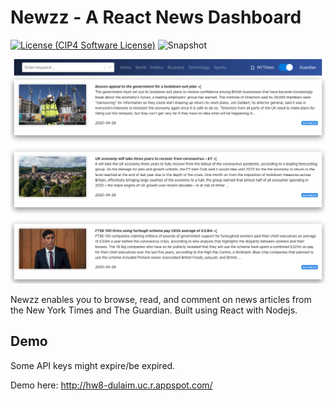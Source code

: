 # Newzz - A React News Dashboard

[![License (CIP4 Software License)](https://img.shields.io/badge/license-CIP4%20Software%20License-blue)](https://github.com/cip4/xJdfLib/blob/master/LICENSE.md) ![Snapshot](https://github.com/cip4/JDFEditor/workflows/Snapshot/badge.svg)

<img src="bg.png"  >

Newzz enables you to browse, read, and comment on news articles from the New York Times and The Guardian. Built using React with Nodejs. 


## Demo

Some API keys might expire/be expired. 

Demo here: http://hw8-dulaim.uc.r.appspot.com/
